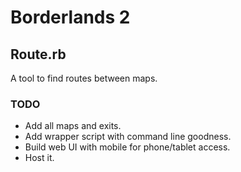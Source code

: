 # Borderlands 2

## Route.rb
A tool to find routes between maps.

### TODO
* Add all maps and exits.
* Add wrapper script with command line goodness.
* Build web UI with mobile for phone/tablet access.
* Host it.
